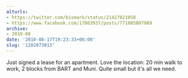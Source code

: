 ```yaml
---
alturls:
- https://twitter.com/bismark/status/21427021058
- https://www.facebook.com/17803937/posts/771805807989
archive:
- 2010-08
date: '2010-08-17T19:23:33+00:00'
slug: '1282073013'
---
```


Just signed a lease for an apartment. Love the location: 20 min walk to work, 2 blocks from BART and Muni. Quite small but it's all we need.

